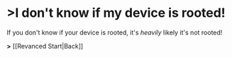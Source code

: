 # >I don't know if my device is rooted!

If you don't know if your device is rooted, it's *heavily* likely it's not rooted!

**>** [[Revanced Start|Back]]